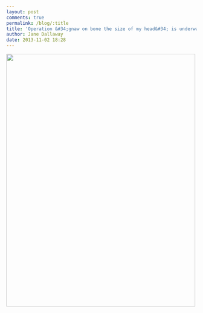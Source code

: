 ```yaml
---
layout: post
comments: true
permalink: /blog/:title
title: 'Operation &#34;gnaw on bone the size of my head&#34; is underway. This is one of the firework distraction methods.'
author: Jane Dallaway
date: 2013-11-02 18:28
---
```


<div><a href="http://static.skitters.dallaway.com/Utp_photo.JPG"><img src="http://static.skitters.dallaway.com/Utp_thumb_photo.JPG" width="500" height="669"/></a></div>



 
      
